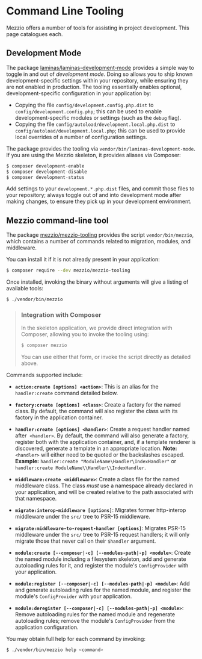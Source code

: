 # Command Line Tooling

Mezzio offers a number of tools for assisting in project development. This
page catalogues each.

## Development Mode

The package [laminas/laminas-development-mode](https://github.com/laminas/laminas-development-mode)
provides a simple way to toggle in and out of _development mode_. Doing so
allows you to ship known development-specific settings within your repository,
while ensuring they are not enabled in production. The tooling essentially
enables optional, development-specific configuration in your application by:

- Copying the file `config/development.config.php.dist` to
  `config/development.config.php`; this can be used to enable
  development-specific modules or settings (such as the `debug` flag).
- Copying the file `config/autoload/development.local.php.dist` to
  `config/autoload/development.local.php`; this can be used to provide local
  overrides of a number of configuration settings.

The package provides the tooling via `vendor/bin/laminas-development-mode`. If you
are using the Mezzio skeleton, it provides aliases via Composer:

```php
$ composer development-enable
$ composer development-disable
$ composer development-status
```

Add settings to your `development.*.php.dist` files, and commit those files to
your repository; always toggle out of and into development mode after making
changes, to ensure they pick up in your development environment.

## Mezzio command-line tool

The package [mezzio/mezzio-tooling](https://github.com/mezzio/mezzio-tooling)
provides the script `vendor/bin/mezzio`, which contains a number of commands
related to migration, modules, and middleware.

You can install it if it is not already present in your application:

```bash
$ composer require --dev mezzio/mezzio-tooling
```

Once installed, invoking the binary without arguments will give a listing of
available tools:

```bash
$ ./vendor/bin/mezzio
```

> ### Integration with Composer
>
> In the skeleton application, we provide direct integration with Composer,
> allowing you to invoke the tooling using:
>
> ```bash
> $ composer mezzio
> ```
>
> You can use either that form, or invoke the script directly as detailed above.

Commands supported include:

- **`action:create [options] <action>`**: This is an alias for the
  `handler:create` command detailed below.

- **`factory:create [options] <class>`**: Create a factory for the named class.
  By default, the command will also register the class with its factory in the
  application container.

- **`handler:create [options] <handler>`**: Create a request handler named after
  `<handler>`. By default, the command will also generate a factory, register
  both with the application container, and, if a template renderer is
  discovered, generate a template in an appropriate location. **Note:**
  `<handler>` will either need to be quoted or the backslashes escaped.
  **Example:** `handler:create "ModuleName\Handler\IndexHandler"` or
  `handler:create ModuleName\\Handler\\IndexHandler`.

- **`middleware:create <middleware>`**: Create a class file for the named
  middleware class. The class _must_ use a namespace already declared in your
  application, and will be created relative to the path associated with that
  namespace.

- **`migrate:interop-middleware [options]`**: Migrates former http-interop
  middleware under the `src/` tree to PSR-15 middleware.

- **`migrate:middleware-to-request-handler [options]`**: Migrates PSR-15
  middleware under the `src/` tree to PSR-15 request handlers; it will only
  migrate those that never call on their `$handler` argument.

- **`module:create [--composer|-c] [--modules-path|-p] <module>`**: Create the
  named module including a filesystem skeleton, add and generate autoloading
  rules for it, and register the module's `ConfigProvider` with your
  application.

- **`module:register [--composer|-c] [--modules-path|-p] <module>`**: Add and
  generate autoloading rules for the named module,  and register the module's
  `ConfigProvider` with your application.

- **`module:deregister [--composer|-c] [--modules-path|-p] <module>`**: Remove
  autoloading rules for the named module and regenerate autoloading rules;
  remove the module's `ConfigProvider` from the application configuration.

You may obtain full help for each command by invoking:

```bash
$ ./vendor/bin/mezzio help <command>
```
